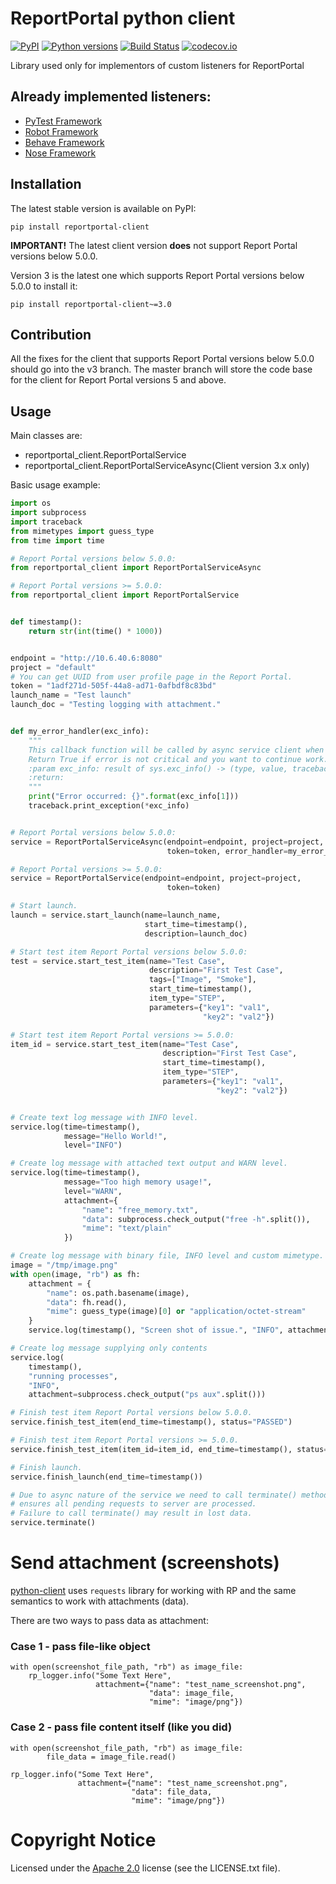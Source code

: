 # ReportPortal python client

[![PyPI](https://img.shields.io/pypi/v/reportportal-client.svg?maxAge=259200)](https://pypi.python.org/pypi/reportportal-client)
[![Python versions](https://img.shields.io/pypi/pyversions/reportportal-client.svg)](https://pypi.org/project/reportportal-client)
[![Build Status](https://github.com/reportportal/client-Python/actions/workflows/tests.yml/badge.svg)](https://github.com/reportportal/client-Python/actions/workflows/tests.yml)
[![codecov.io](https://codecov.io/gh/reportportal/client-Python/branch/master/graph/badge.svg)](https://codecov.io/gh/reportportal/client-Python)

Library used only for implementors of custom listeners for ReportPortal


## Already implemented listeners:

- [PyTest Framework](https://github.com/reportportal/agent-python-pytest)
- [Robot Framework](https://github.com/reportportal/agent-Python-RobotFramework)
- [Behave Framework](https://github.com/reportportal/agent-python-behave)
- [Nose Framework](https://github.com/reportportal/agent-python-nosetests)


## Installation

The latest stable version is available on PyPI:

```
pip install reportportal-client
```

**IMPORTANT!**
The latest client version **does** not support Report Portal versions below 
5.0.0.

Version 3 is the latest one which supports Report Portal versions below 5.0.0 
to install it:

```
pip install reportportal-client~=3.0
```


## Contribution

All the fixes for the client that supports Report Portal versions below 5.0.0 
should go into the v3 branch. The master branch will store the code base for 
the client for Report Portal versions 5 and above.


## Usage

Main classes are:

- reportportal_client.ReportPortalService
- reportportal_client.ReportPortalServiceAsync(Client version 3.x only)

Basic usage example:

```python
import os
import subprocess
import traceback
from mimetypes import guess_type
from time import time

# Report Portal versions below 5.0.0:
from reportportal_client import ReportPortalServiceAsync

# Report Portal versions >= 5.0.0:
from reportportal_client import ReportPortalService


def timestamp():
    return str(int(time() * 1000))


endpoint = "http://10.6.40.6:8080"
project = "default"
# You can get UUID from user profile page in the Report Portal.
token = "1adf271d-505f-44a8-ad71-0afbdf8c83bd"
launch_name = "Test launch"
launch_doc = "Testing logging with attachment."


def my_error_handler(exc_info):
    """
    This callback function will be called by async service client when error occurs.
    Return True if error is not critical and you want to continue work.
    :param exc_info: result of sys.exc_info() -> (type, value, traceback)
    :return:
    """
    print("Error occurred: {}".format(exc_info[1]))
    traceback.print_exception(*exc_info)


# Report Portal versions below 5.0.0:
service = ReportPortalServiceAsync(endpoint=endpoint, project=project,
                                   token=token, error_handler=my_error_handler)

# Report Portal versions >= 5.0.0:
service = ReportPortalService(endpoint=endpoint, project=project,
                                   token=token)

# Start launch.
launch = service.start_launch(name=launch_name,
                              start_time=timestamp(),
                              description=launch_doc)

# Start test item Report Portal versions below 5.0.0:
test = service.start_test_item(name="Test Case",
                               description="First Test Case",
                               tags=["Image", "Smoke"],
                               start_time=timestamp(),
                               item_type="STEP",
                               parameters={"key1": "val1",
                                           "key2": "val2"})

# Start test item Report Portal versions >= 5.0.0:
item_id = service.start_test_item(name="Test Case",
                                  description="First Test Case",
                                  start_time=timestamp(),
                                  item_type="STEP",
                                  parameters={"key1": "val1",
                                              "key2": "val2"})


# Create text log message with INFO level.
service.log(time=timestamp(),
            message="Hello World!",
            level="INFO")

# Create log message with attached text output and WARN level.
service.log(time=timestamp(),
            message="Too high memory usage!",
            level="WARN",
            attachment={
                "name": "free_memory.txt",
                "data": subprocess.check_output("free -h".split()),
                "mime": "text/plain"
            })

# Create log message with binary file, INFO level and custom mimetype.
image = "/tmp/image.png"
with open(image, "rb") as fh:
    attachment = {
        "name": os.path.basename(image),
        "data": fh.read(),
        "mime": guess_type(image)[0] or "application/octet-stream"
    }
    service.log(timestamp(), "Screen shot of issue.", "INFO", attachment)

# Create log message supplying only contents
service.log(
    timestamp(),
    "running processes",
    "INFO",
    attachment=subprocess.check_output("ps aux".split()))

# Finish test item Report Portal versions below 5.0.0.
service.finish_test_item(end_time=timestamp(), status="PASSED")

# Finish test item Report Portal versions >= 5.0.0.
service.finish_test_item(item_id=item_id, end_time=timestamp(), status="PASSED")

# Finish launch.
service.finish_launch(end_time=timestamp())

# Due to async nature of the service we need to call terminate() method which
# ensures all pending requests to server are processed.
# Failure to call terminate() may result in lost data.
service.terminate()
```


# Send attachment (screenshots)

[python-client](https://github.com/reportportal/client-Python/blob/64550693ec9c198b439f8f6e8b23413812d9adf1/reportportal_client/service.py#L259) uses `requests` library for working with RP and the same semantics to work with attachments (data).

There are two ways to pass data as attachment:

### Case 1 - pass file-like object
```
with open(screenshot_file_path, "rb") as image_file:
    rp_logger.info("Some Text Here",
                   attachment={"name": "test_name_screenshot.png",
                               "data": image_file,
                               "mime": "image/png"})
```

### Case 2 - pass file content itself (like you did)
```
with open(screenshot_file_path, "rb") as image_file:
        file_data = image_file.read()

rp_logger.info("Some Text Here",
               attachment={"name": "test_name_screenshot.png",
                           "data": file_data,
                           "mime": "image/png"})
```


# Copyright Notice

Licensed under the [Apache 2.0](https://www.apache.org/licenses/LICENSE-2.0)
license (see the LICENSE.txt file).
